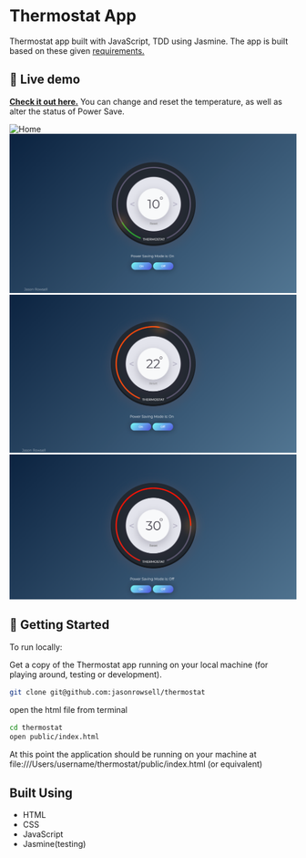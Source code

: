 # Thermostat App

Thermostat app built with JavaScript, TDD using Jasmine. The app is built based on these given [requirements.](requirements.md)

## 👀 Live demo

**[Check it out here.](https://jasonrowsell-thermostat.herokuapp.com/)** You can change and reset the temperature, as well as alter the status of Power Save.

![Home](./public/images/home.gif)
![Green](./public/images/green.png)
![Orange](./public/images/orange.png)
![Red](./public/images/red.png)

## 🏁 Getting Started

To run locally:

Get a copy of the Thermostat app running on your local machine (for playing around, testing or development).

```sh
git clone git@github.com:jasonrowsell/thermostat
```

open the html file from terminal

```sh
cd thermostat
open public/index.html
```

At this point the application should be running on your machine at file:///Users/username/thermostat/public/index.html (or equivalent)

## Built Using

- HTML
- CSS
- JavaScript
- Jasmine(testing)

